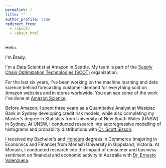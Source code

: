 ```yaml
---
permalink: /
title: ""
author_profile: true
redirect_from: 
  - /about/
  - /about.html
---
```


Hello.

I'm Brady.

I'm a Data Scientist at Amazon in Seattle. My team is part of the [Supply Chain Optimization Technologies (SCOT)](https://www.youtube.com/watch?v=ncwsr1Of6Cw) organization. 

For the last six years, I've been working on the machine learning and data science behind forecasting customer demand for everything sold on Amazon websites and in stores worldwide. You can see some of the work I've done at [Amazon Science](https://www.amazon.science/publications/distribution-free-multi-horizon-forecasting-and-vending-system).

Before Amazon, I spent three years as a Quantitative Analyst at Westpac Bank in Sydney developing credit risk models, while also completing my Master's degree in Statistics from University of New South Wales (UNSW) in Sydney. At UNSW, I conducted research into autoregressive modelling of histograms and probability distributions with [Dr. Scott Sisson](https://web.maths.unsw.edu.au/~scott/).

I received my Bachelor's and [Honours](https://en.wikipedia.org/wiki/Honours_degree#Australia) degrees in Commerce (majoring in Economics and Finance) from Monash University in Gippsland, Victoria. At Monash, I conducted research into the impact of consumer and business sentiment on financial and economic activity in Australia with [Dr. Ernesto Valenzuela](https://scholars.latrobe.edu.au/evalenzuela).

